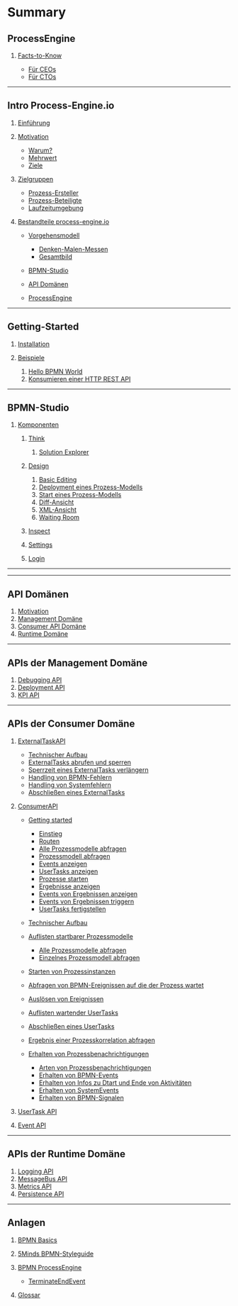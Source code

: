 # Summary

## ProcessEngine

<!-- IMPORTANT: The first document you reference NEEDS TO BE the top-level README -->
1. [Facts-to-Know](README.md)

   * [Für CEOs](README.md#for_ceos)
   * [Für CTOs](README.md#for_ctos)

---

## Intro Process-Engine.io

1. [Einführung](01_introduction/README.md)
1. [Motivation](01_introduction/motivation.md)

   <!-- If you want to use links in the page, use * for enumeration -->
   * [Warum?](01_introduction/motivation.md#warum)
   * [Mehrwert](01_introduction/motivation.md#mehrwert)
   * [Ziele](01_introduction/motivation.md#ziele)

1. [Zielgruppen](01_introduction/zielgruppen.md)

   * [Prozess-Ersteller](01_introduction/zielgruppen.md#prozessersteller)
   * [Prozess-Beteiligte](01_introduction/zielgruppen.md#prozessbeteiligte)
   * [Laufzeitumgebung](01_introduction/zielgruppen.md#laufzeitumgebung)

1. [Bestandteile process-engine.io](01_introduction/bestandteile.md)

   * [Vorgehensmodell](01_introduction/bestandteile.md#vorgehensmodell)

      * [Denken-Malen-Messen](01_introduction/bestandteile.md#denkenmalenmessen)
      * [Gesamtbild](01_introduction/bestandteile.md#gesamtbild)

   * [BPMN-Studio](01_introduction/bestandteile.md#bpmnstudio)
   * [API Domänen](01_introduction/bestandteile.md#apis)
   * [ProcessEngine](01_introduction/bestandteile.md#processengine)

---

## Getting-Started

1. [Installation](02_getting_started/README.md)
1. [Beispiele](02_getting_started/examples/README.md)

   1. [Hello BPMN World](02_getting_started/examples/hello-bpmn-world.md)
   1. [Konsumieren einer HTTP REST API](02_getting_started/examples/http-rest-api.md)
   <!-- BPMN-Studio does not support ServiceTasks using Emails right now. see:
        https://github.com/process-engine/bpmn-studio/issues/1083 -->
   <!-- 1. [Versenden von E-Mails](02_getting_started/examples/sending-emails.md) -->

---

## BPMN-Studio

<!-- 1. [Überblick](03_bpmn-studio/ueberblick.md) -->

<!--    1. [Think](03_bpmn-studio/01_denken/README.md) -->
<!--    1. [Design](03_bpmn-studio/02_malen/README.md) -->
<!--    1. [Inspect](03_bpmn-studio/03_messen/README.md) -->

1. [Komponenten](03_bpmn-studio/components/README.md)

   1. [Think](03_bpmn-studio/components/plan-view/plan-view.md)

      1. [Solution Explorer](03_bpmn-studio/components/solution-explorer/solution-explorer.md)

   1. [Design](03_bpmn-studio/components/design-view/design-view.md)

      1. [Basic Editing](04_guidelines/basic-editing/basic-editing.md)
      1. [Deployment eines Prozess-Modells](04_guidelines/deploy/deploy.md)
      1. [Start eines Prozess-Modells](04_guidelines/start/start.md)
      1. [Diff-Ansicht](03_bpmn-studio/components/diff-view/diff-view.md)
      1. [XML-Ansicht](03_bpmn-studio/components/xml-view/xml-view.md)
      1. [Waiting Room](03_bpmn-studio/components/waiting-room/waiting-room.md)

   1. [Inspect](03_bpmn-studio/components/dashboard/dashboard.md)

   1. [Settings](03_bpmn-studio/components/settings/settings.md)
   1. [Login](03_bpmn-studio/components/login/login.md)

---

<!-- ## Leitfäden -->

<!-- 1. [User Guide](04_guidelines/README.md) -->

<!--    1. [Think](04_guidelines/01_denken-malen-messen/01_denken/README.md) -->

<!--       1. [Organisation von Prozess Modellen](04_guidelines/01_denken-malen-messen/01_denken/README.md#Organisation) -->

<!--    1. [Design](04_guidelines/01_denken-malen-messen/02_malen/README.md) -->

<!--       1. [Basic Editing](04_guidelines/basic-editing/basic-editing.md) -->
<!--       1. [Deployment eines Prozess-Modells](04_guidelines/deploy/deploy.md) -->
<!--       1. [Start eines Prozess-Modells](04_guidelines/start/start.md) -->

<!--    1. [Inspect](04_guidelines/01_denken-malen-messen/03_messen/README.md) -->
<!--       <1!-- 1. Debuggen eines Prozesses --1> -->
<!--       1. Verwenden einer Heatmap -->
<!--       1. Auflisten aller UserTasks -->
<!--       1. Fortführen eines UserTasks -->

<!--    <1!-- 1. IAM --1> -->
<!--    1. [Allgemein](04_guidelines/allgemein.md) -->

<!--       1. [Auto Updater](03_bpmn-studio/auto-updater.md) -->

---

## API Domänen

1. [Motivation](05_api_domains/README.md)
1. [Management Domäne](05_api_domains/README.md)
1. [Consumer API Domäne](05_api_domains/README.md)
1. [Runtime Domäne](05_api_domains/README.md)

---

## APIs der Management Domäne

1. [Debugging API](06_apis_of_management_domain/debugging-api.md)
1. [Deployment API](06_apis_of_management_domain/deployment-api.md)
1. [KPI API](06_apis_of_management_domain/kpi-api.md)

---

## APIs der Consumer Domäne


1. [ExternalTaskAPI](07_apis_of_consumer_domain/02_external_task_api/README.md)

   * [Technischer Aufbau](07_apis_of_consumer_domain/02_external_task_api/technical-specifications.md)
   * [ExternalTasks abrufen und sperren](07_apis_of_consumer_domain/02_external_task_api/tasks/fetch-and-lock.md)
   * [Sperrzeit eines ExternalTasks verlängern](07_apis_of_consumer_domain/02_external_task_api/tasks/extend-lock.md)
   * [Handling von BPMN-Fehlern](07_apis_of_consumer_domain/02_external_task_api/tasks/handle-bpmn-errors.md)
   * [Handling von Systemfehlern](07_apis_of_consumer_domain/02_external_task_api/tasks/handle-system-errors.md)
   * [Abschließen eines ExternalTasks](07_apis_of_consumer_domain/02_external_task_api/tasks/finish-external-task.md)

1. [ConsumerAPI](07_apis_of_consumer_domain/01_consumer_api/README.md)

   * [Getting started](07_apis_of_consumer_domain/01_consumer_api/tasks/getting-started.md)

      * [Einstieg](07_apis_of_consumer_domain/01_consumer_api/tasks/getting-started.md#einstieg)
      * [Routen](07_apis_of_consumer_domain/01_consumer_api/tasks/getting-started.md#routen)
      * [Alle Prozessmodelle abfragen](07_apis_of_consumer_domain/01_consumer_api/tasks/getting-started.md#alle-prozessmodelle-abfragen)
      * [Prozessmodell abfragen](07_apis_of_consumer_domain/01_consumer_api/tasks/getting-started.md#prozessmodell-abfragen)
      * [Events anzeigen](07_apis_of_consumer_domain/01_consumer_api/tasks/getting-started.md#events-anzeigen)
      * [UserTasks anzeigen](07_apis_of_consumer_domain/01_consumer_api/tasks/getting-started.md#usertasks-anzeigen)
      * [Prozesse starten](07_apis_of_consumer_domain/01_consumer_api/tasks/getting-started.md#prozesse-starten)
      * [Ergebnisse anzeigen](07_apis_of_consumer_domain/01_consumer_api/tasks/getting-started.md#ergebnisse-anzeigen)
      * [Events von Ergebnissen anzeigen](07_apis_of_consumer_domain/01_consumer_api/tasks/getting-started.md#events-von-ergebnissen-anzeigen)
      * [Events von Ergebnissen triggern](07_apis_of_consumer_domain/01_consumer_api/tasks/getting-started.md#events-von-ergebnissen-triggern)
      * [UserTasks fertigstellen](07_apis_of_consumer_domain/01_consumer_api/tasks/getting-started.md#usertasks-fertigstellen)

   * [Technischer Aufbau](07_apis_of_consumer_domain/01_consumer_api/technical-specifications.md)
   * [Auflisten startbarer Prozessmodelle](07_apis_of_consumer_domain/01_consumer_api/tasks/list-startable-process-models.md)

      * [Alle Prozessmodelle abfragen](07_apis_of_consumer_domain/01_consumer_api/tasks/list-startable-process-models.md#alle-prozessmodelle-abfragen)
      * [Einzelnes Prozessmodell abfragen](07_apis_of_consumer_domain/01_consumer_api/tasks/list-startable-process-models.md#einzelnes-prozessmodell-abfragen)

   * [Starten von Prozessinstanzen](07_apis_of_consumer_domain/01_consumer_api/tasks/start-process-instance.md)
   * [Abfragen von BPMN-Ereignissen auf die der Prozess wartet](07_apis_of_consumer_domain/01_consumer_api/tasks/list-triggerable-events.md)
   * [Auslösen von Ereignissen](07_apis_of_consumer_domain/01_consumer_api/tasks/trigger-event.md)
   * [Auflisten wartender UserTasks](07_apis_of_consumer_domain/01_consumer_api/tasks/list-waiting-usertasks.md)
   * [Abschließen eines UserTasks](07_apis_of_consumer_domain/01_consumer_api/tasks/finish-user-task.md)
   * [Ergebnis einer Prozesskorrelation abfragen](07_apis_of_consumer_domain/01_consumer_api/tasks/get-correlation-result.md)
   * [Erhalten von Prozessbenachrichtigungen](07_apis_of_consumer_domain/01_consumer_api/tasks/receive-process-notifiations.md)

      * [Arten von Prozessbenachrichtigungen](07_apis_of_consumer_domain/01_consumer_api/tasks/receive-process-notifiations.md#arten-von-prozessbenachrichtigungen)
      * [Erhalten von BPMN-Events](07_apis_of_consumer_domain/01_consumer_api/tasks/receive-process-notifiations.md#erhalten-von-bpmn-events)
      * [Erhalten von Infos zu Dtart und Ende von Aktivitäten](07_apis_of_consumer_domain/01_consumer_api/tasks/receive-process-notifiations.md#erhalten-von-infos-zu-start-und-ende-von-aktivitäten)
      * [Erhalten von SystemEvents](07_apis_of_consumer_domain/01_consumer_api/tasks/receive-process-notifiations.md#erhalten-von-system-events)
      * [Erhalten von BPMN-Signalen](07_apis_of_consumer_domain/01_consumer_api/tasks/receive-process-notifiations.md#erhalten-von-bpmn-signalen)

1. [UserTask API](07_apis_of_consumer_domain/usertask-api.md)
1. [Event API](07_apis_of_consumer_domain/event-api.md)

---

## APIs der Runtime Domäne

1. [Logging API](08_apis_of_runtime_domain/logging-api.md)
1. [MessageBus API](08_apis_of_runtime_domain/messagebus-api.md)
1. [Metrics API](08_apis_of_runtime_domain/metrics-api.md)
1. [Persistence API](08_apis_of_runtime_domain/persistence-api.md)

---

## Anlagen

1. [BPMN Basics](99_appendix/bpmn-basics/README.md)
1. [5Minds BPMN-Styleguide](99_appendix/styleguide.md)
1. [BPMN ProcessEngine](99_appendix/bpmn-process-engine/README.md)

    * [TerminateEndEvent](99_appendix/bpmn-process-engine/terminate-end-event.md)

1. [Glossar](GLOSSARY.md)
